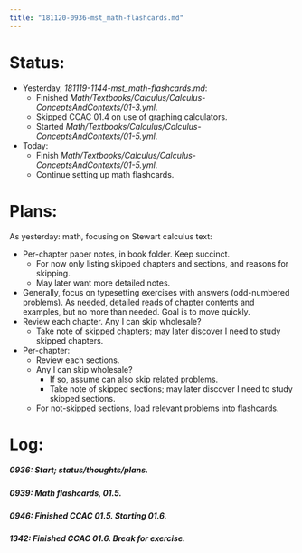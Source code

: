```yaml
---
title: "181120-0936-mst_math-flashcards.md"
---
```


# Status:

- Yesterday, _181119-1144-mst_math-flashcards.md_:
  - Finished _Math/Textbooks/Calculus/Calculus-ConceptsAndContexts/01-3.yml_.
  - Skipped CCAC 01.4 on use of graphing calculators.
  - Started _Math/Textbooks/Calculus/Calculus-ConceptsAndContexts/01-5.yml_.
- Today:
  - Finish _Math/Textbooks/Calculus/Calculus-ConceptsAndContexts/01-5.yml_.
  - Continue setting up math flashcards.


# Plans:

As yesterday: math, focusing on Stewart calculus text:
- Per-chapter paper notes, in book folder. Keep succinct.
  - For now only listing skipped chapters and sections, and reasons for skipping.
  - May later want more detailed notes.
- Generally, focus on typesetting exercises with answers (odd-numbered problems). As needed, detailed reads of chapter contents and examples, but no more than needed. Goal is to move quickly.
- Review each chapter. Any I can skip wholesale?
  - Take note of skipped chapters; may later discover I need to study skipped chapters.
- Per-chapter:
  - Review each sections.
  - Any I can skip wholesale?
    - If so, assume can also skip related problems.
    - Take note of skipped sections; may later discover I need to study skipped sections.
  - For not-skipped sections, load relevant problems into flashcards.


# Log:

##### 0936: Start; status/thoughts/plans.

##### 0939: Math flashcards, 01.5.

##### 0946: Finished CCAC 01.5. Starting 01.6.

##### 1342: Finished CCAC 01.6. Break for exercise.
